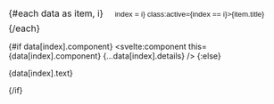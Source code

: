 <script>
export let data;

let index = 0;

</script>

<div class="buttons">
{#each data as item, i}
<button on:click={() => index = i} class:active={index == i}>{item.title}</button>
{/each}
</div>

{#if data[index].component}
<svelte:component this={data[index].component} {...data[index].details} />
{:else}

{data[index].text}

{/if}

<style>
.buttons {
    font-size: 16px;
    display: inline-block;

    border: 2px solid var(--closest);
    border-radius: 6px;
    overflow: hidden;
    background-color: var(--closest)
}

button {
    color: var(--text);
    border: none;
    padding: 8px 16px;
    background-color: transparent;
}

.active {
    background-color: var(--bg);
    color: var(--text);
    border-radius: 4px;
}
</style>
